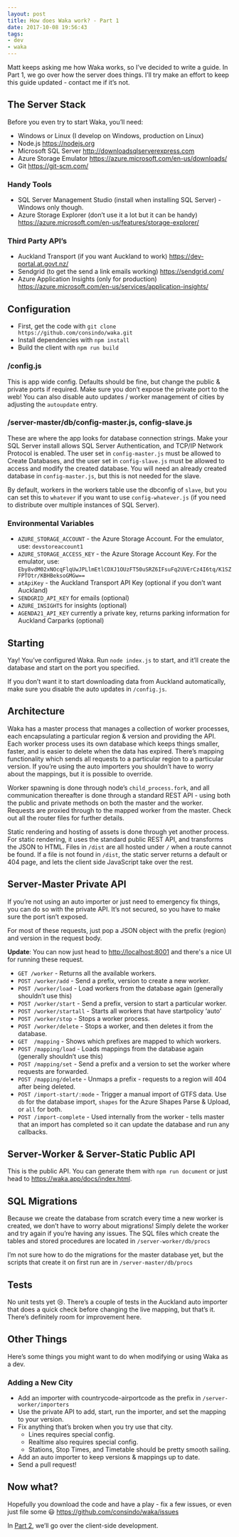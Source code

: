 ```yaml
---
layout: post
title: How does Waka work? - Part 1
date: 2017-10-08 19:56:43
tags:
- dev
- waka
---
```


Matt keeps asking me how Waka works, so I’ve decided to write a guide. In Part 1, we go over how the server does things. I’ll try make an effort to keep this guide updated - contact me if it’s not. 

## The Server Stack
Before you even try to start Waka, you’ll need:
- Windows or Linux (I develop on Windows, production on Linux)
- Node.js https://nodejs.org
- Microsoft SQL Server http://downloadsqlserverexpress.com
- Azure Storage Emulator https://azure.microsoft.com/en-us/downloads/
- Git https://git-scm.com/

### Handy Tools
- SQL Server Management Studio (install when installing SQL Server) - Windows only though.
- Azure Storage Explorer (don’t use it a lot but it can be handy) https://azure.microsoft.com/en-us/features/storage-explorer/

### Third Party API’s
- Auckland Transport (if you want Auckland to work) https://dev-portal.at.govt.nz/
- Sendgrid (to get the send a link emails working) https://sendgrid.com/
- Azure Application Insights (only for production) https://azure.microsoft.com/en-us/services/application-insights/

## Configuration
- First, get the code with `git clone https://github.com/consindo/waka.git`
- Install dependencies with `npm install`  
- Build the client with  `npm run build` 

### /config.js
This is app wide config. Defaults should be fine, but change the public & private ports if required. Make sure you don’t expose the private port to the web! You can also disable auto updates / worker management of cities by adjusting the `autoupdate` entry.

### /server-master/db/config-master.js, config-slave.js
These are where the app looks for database connection strings. Make your SQL Server install allows SQL Server Authentication, and TCP/IP Network Protocol is enabled. The user set in `config-master.js` must be allowed to Create Databases, and the user set in `config-slave.js` must be allowed to access and modify the created database. You will need an already created database in `config-master.js`, but this is not needed for the slave.

By default, workers in the workers table use the dbconfig of `slave`, but you can set this to `whatever` if you want to use `config-whatever.js` (if you need to distribute over multiple instances of SQL Server).

### Environmental Variables

- `AZURE_STORAGE_ACCOUNT` - the Azure Storage Account. For the emulator, use: `devstoreaccount1`
- `AZURE_STORAGE_ACCESS_KEY` - the Azure Storage Account Key. For the emulator, use:
  `Eby8vdM02xNOcqFlqUwJPLlmEtlCDXJ1OUzFT50uSRZ6IFsuFq2UVErCz4I6tq/K1SZFPTOtr/KBHBeksoGMGw==`
- `atApiKey` - the Auckland Transport API Key (optional if you don’t want Auckland)
- `SENDGRID_API_KEY` for emails (optional)
- `AZURE_INSIGHTS` for insights (optional)
- `AGENDA21_API_KEY` currently a private key, returns parking information for Auckland Carparks (optional)

## Starting

Yay! You’ve configured Waka. Run `node index.js` to start, and it’ll create the database and start on the port you specified.

If you don’t want it to start downloading data from Auckland automatically, make sure you disable the auto updates in `/config.js`.

## Architecture

Waka has a master process that manages a collection of worker processes, each encapsulating a particular region & version and providing the API. Each worker process uses its own database which keeps things smaller, faster, and is easier to delete when the data has expired. There’s mapping functionality which sends all requests to a particular region to a particular version. If you’re using the auto importers you shouldn’t have to worry about the mappings, but it is possible to override. 

Worker spawning is done through node’s `child_process.fork`, and all communication thereafter is done through a standard REST API - using both the public and private methods on both the master and the worker. Requests are proxied through to the mapped worker from the master. Check out all the router files for further details. 

Static rendering and hosting of assets is done through yet another process. For static rendering, it uses the standard public REST API, and transforms the JSON to HTML. Files in `/dist` are all hosted under `/` when a route cannot be found. If a file is not found in `/dist`, the static server returns a default or 404 page, and lets the client side JavaScript take over the rest.

## Server-Master Private API

If you’re not using an auto importer or just need to emergency fix things, you can do so with the private API. It’s not secured, so you have to make sure the port isn’t exposed.

For most of these requests, just pop a JSON object with the prefix (region) and version in the request body. 

**Update**: You can now just head to <http://localhost:8001> and there's a nice UI for running these request.

- `GET /worker` - Returns all the available workers.
- `POST /worker/add` - Send a prefix, version to create a new worker.
- `POST /worker/load` - Load workers from the database again (generally shouldn’t use this)
- `POST /worker/start` - Send a prefix, version to start a particular worker.
- `POST /worker/startall` - Starts all workers that have startpolicy ‘auto’
- `POST /worker/stop` - Stops a worker process.
- `POST /worker/delete` - Stops a worker, and then deletes it from the database.
- `GET  /mapping` - Shows which prefixes are mapped to which workers.
- `POST /mapping/load` - Loads mappings from the database again (generally shouldn’t use this)
- `POST /mapping/set` - Send a prefix and a version to set the worker where requests are forwarded.
- `POST /mapping/delete` - Unmaps a prefix - requests to a region will 404 after being deleted.
- `POST /import-start/:mode` - Trigger a manual import of GTFS data. Use `db` for the database import, `shapes` for the Azure Shapes Parse & Upload, or `all` for both.
- `POST /import-complete` - Used internally from the worker - tells master that an import has completed so it can update the database and run any callbacks.

## Server-Worker & Server-Static Public API
This is the public API. You can generate them with `npm run document` or just head to <https://waka.app/docs/index.html>.

## SQL Migrations
Because we create the database from scratch every time a new worker is created, we don’t have to worry about migrations! Simply delete the worker and try again if you’re having any issues. The SQL files which create the tables and stored procedures are located in `/server-worker/db/procs`

I’m not sure how to do the migrations for the master database yet, but the scripts that create it on first run are in `/server-master/db/procs`

## Tests
No unit tests yet 😢. There’s a couple of tests in the Auckland auto importer that does a quick check before changing the live mapping, but that’s it. There’s definitely room for improvement here.

## Other Things
Here’s some things you might want to do when modifying or using Waka as a dev.

### Adding a New City
- Add an importer with countrycode-airportcode as the prefix in `/server-worker/importers`
- Use the private API to add, start, run the importer, and set the mapping to your version.
- Fix anything that’s broken when you try use that city.
  - Lines requires special config.
  - Realtime also requires special config.
  - Stations, Stop Times, and Timetable should be pretty smooth sailing.
- Add an auto importer to keep versions & mappings up to date.
- Send a pull request!

## Now what?
Hopefully you download the code and have a play - fix a few issues, or even just file some 😃 https://github.com/consindo/waka/issues

In [Part 2](/2018/02/25/transit-part2/), we’ll go over the client-side development.

